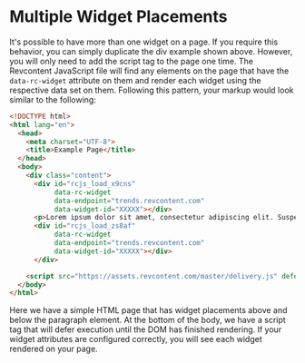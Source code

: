 # Multiple Widget Placements

It's possible to have more than one widget on a page. If you require this behavior, you can simply duplicate the div example shown above. However, you will only need to add the script tag to the page one time. The Revcontent JavaScript file will find any elements on the page that have the `data-rc-widget` attribute on them and render each widget using the respective data set on them. Following this pattern, your markup would look similar to the following:
```html
<!DOCTYPE html>
<html lang="en">
  <head>
    <meta charset="UTF-8">
    <title>Example Page</title>
  </head>
  <body>
    <div class="content">
      <div id="rcjs_load_x9cns"
           data-rc-widget
           data-endpoint="trends.revcontent.com"
           data-widget-id="XXXXX"></div>
      <p>Lorem ipsum dolor sit amet, consectetur adipiscing elit. Suspendisse vitae dui porta, varius arcu eget, porttitor purus. Quisque auctor blandit risus sollicitudin accumsan. Aenean lorem diam, molestie at lectus a, posuere sodales leo. Suspendisse placerat libero vel tortor aliquet, non varius diam lacinia. Suspendisse potenti. Pellentesque in viverra justo, vel convallis purus. Cras ante lorem, viverra a congue vel, feugiat eget lorem. Proin vel euismod risus.</p>
      <div id="rcjs_load_zs8af"
           data-rc-widget
           data-endpoint="trends.revcontent.com"
           data-widget-id="XXXXX"></div>
      </div>

    <script src="https://assets.revcontent.com/master/delivery.js" defer></script>
  </body>
</html>
```

Here we have a simple HTML page that has widget placements above and below the paragraph element. At the bottom of the body, we have a script tag that will defer execution until the DOM has finished rendering. If your widget attributes are configured correctly, you will see each widget rendered on your page.
